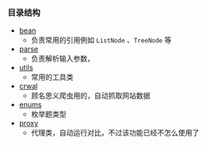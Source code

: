 ### 目录结构

- [bean](./bean)
  - 负责常用的引用例如 ``ListNode`` 、`TreeNode` 等
- [parse](./parse)
  - 负责解析输入参数，
- [utils](./utils)
  - 常用的工具类
- [crwal](./crwal)
  - 顾名思义爬虫用的，自动抓取网站数据
- [enums](./enums)
  - 枚举题类型
 - [proxy](./proxy)
   - 代理类，自动运行对比，不过该功能已经不怎么使用了
